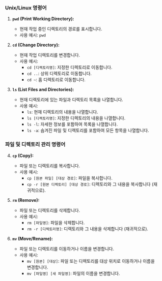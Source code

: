 ### Unix/Linux 명령어

1. **`pwd` (Print Working Directory):**
   - 현재 작업 중인 디렉토리의 경로를 표시합니다.
   - 사용 예시: `pwd`

2. **`cd` (Change Directory):**
   - 현재 작업 디렉토리를 변경합니다.
   - 사용 예시:
     - `cd [디렉토리명]`: 지정한 디렉토리로 이동합니다.
     - `cd ..`: 상위 디렉토리로 이동합니다.
     - `cd ~`: 홈 디렉토리로 이동합니다.

3. **`ls` (List Files and Directories):**
   - 현재 디렉토리에 있는 파일과 디렉토리 목록을 나열합니다.
   - 사용 예시:
     - `ls`: 현재 디렉토리의 내용을 나열합니다.
     - `ls [디렉토리명]`: 지정한 디렉토리의 내용을 나열합니다.
     - `ls -l`: 자세한 정보를 포함하여 목록을 나열합니다.
     - `ls -a`: 숨겨진 파일 및 디렉토리를 포함하여 모든 항목을 나열합니다.

### 파일 및 디렉토리 관리 명령어

4. **`cp` (Copy):**
   - 파일 또는 디렉토리를 복사합니다.
   - 사용 예시:
     - `cp [원본 파일] [대상 경로]`: 파일을 복사합니다.
     - `cp -r [원본 디렉토리] [대상 경로]`: 디렉토리와 그 내용을 복사합니다 (재귀적으로).

5. **`rm` (Remove):**
   - 파일 또는 디렉토리를 삭제합니다.
   - 사용 예시:
     - `rm [파일명]`: 파일을 삭제합니다.
     - `rm -r [디렉토리명]`: 디렉토리와 그 내용을 삭제합니다 (재귀적으로).

6. **`mv` (Move/Rename):**
   - 파일 또는 디렉토리를 이동하거나 이름을 변경합니다.
   - 사용 예시:
     - `mv [원본] [대상]`: 파일 또는 디렉토리를 대상 위치로 이동하거나 이름을 변경합니다.
     - `mv [파일명] [새 파일명]`: 파일의 이름을 변경합니다.

